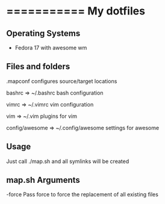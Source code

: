 
===========
My dotfiles
===========

Operating Systems
-----------------

- Fedora 17 with awesome wm

Files and folders
-----------------

.mapconf
    configures source/target locations

bashrc  => ~/.bashrc
    bash configuration

vimrc   => ~/.vimrc
    vim configuration

vim     => ~/.vim
    plugins for vim

config/awesome => ~/.config/awesome
    settings for awesome

Usage
-----

Just call ./map.sh and all symlinks will be created

map.sh Arguments
----------------

-force      Pass force to force the replacement of all existing files      

